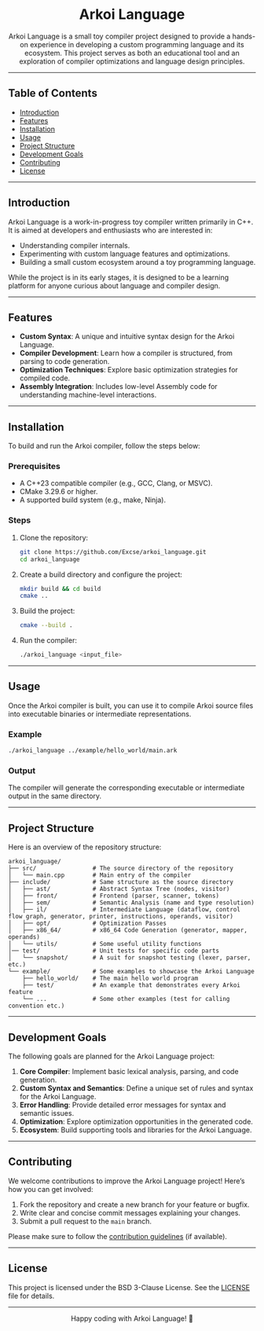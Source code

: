 <h1 align="center" id="title">Arkoi Language</h1>

<p align="center" id="description">
Arkoi Language is a small toy compiler project designed to provide a hands-on experience in developing a custom programming language and its ecosystem. This project serves as both an educational tool and an exploration of compiler optimizations and language design principles.
</p>

---

## Table of Contents
- [Introduction](#introduction)
- [Features](#features)
- [Installation](#installation)
- [Usage](#usage)
- [Project Structure](#project-structure)
- [Development Goals](#development-goals)
- [Contributing](#contributing)
- [License](#license)

---

## Introduction
Arkoi Language is a work-in-progress toy compiler written primarily in C++. It is aimed at developers and enthusiasts who are interested in:
- Understanding compiler internals.
- Experimenting with custom language features and optimizations.
- Building a small custom ecosystem around a toy programming language.

While the project is in its early stages, it is designed to be a learning platform for anyone curious about language and compiler design.

---

## Features
- **Custom Syntax**: A unique and intuitive syntax design for the Arkoi Language.
- **Compiler Development**: Learn how a compiler is structured, from parsing to code generation.
- **Optimization Techniques**: Explore basic optimization strategies for compiled code.
- **Assembly Integration**: Includes low-level Assembly code for understanding machine-level interactions.

---

## Installation
To build and run the Arkoi compiler, follow the steps below:

### Prerequisites
- A C++23 compatible compiler (e.g., GCC, Clang, or MSVC).
- CMake 3.29.6 or higher.
- A supported build system (e.g., make, Ninja).

### Steps
1. Clone the repository:
   ```bash
   git clone https://github.com/Excse/arkoi_language.git
   cd arkoi_language
   ```
2. Create a build directory and configure the project:
   ```bash
   mkdir build && cd build
   cmake ..
   ```
3. Build the project:
   ```bash
   cmake --build .
   ```

4. Run the compiler:
   ```bash
   ./arkoi_language <input_file>
   ```

---

## Usage
Once the Arkoi compiler is built, you can use it to compile Arkoi source files into executable binaries or intermediate representations.

### Example
```bash
./arkoi_language ../example/hello_world/main.ark
```

### Output
The compiler will generate the corresponding executable or intermediate output in the same directory.

---

## Project Structure
Here is an overview of the repository structure:

```
arkoi_language/
├── src/                # The source directory of the repository
│   └── main.cpp        # Main entry of the compiler
├── include/            # Same structure as the source directory
│   ├── ast/            # Abstract Syntax Tree (nodes, visitor)
│   ├── front/          # Frontend (parser, scanner, tokens)
│   ├── sem/            # Semantic Analysis (name and type resolution)
│   ├── il/             # Intermediate Language (dataflow, control flow graph, generator, printer, instructions, operands, visitor)
│   ├── opt/            # Optimization Passes
│   ├── x86_64/         # x86_64 Code Generation (generator, mapper, operands)
│   └── utils/          # Some useful utility functions
│── test/               # Unit tests for specific code parts
│   └── snapshot/       # A suit for snapshot testing (lexer, parser, etc.)
└── example/            # Some examples to showcase the Arkoi Language
    ├── hello_world/    # The main hello world program
    ├── test/           # An example that demonstrates every Arkoi feature
    └── ...             # Some other examples (test for calling convention etc.)
```

---

## Development Goals
The following goals are planned for the Arkoi Language project:

1. **Core Compiler**: Implement basic lexical analysis, parsing, and code generation.
2. **Custom Syntax and Semantics**: Define a unique set of rules and syntax for the Arkoi Language.
3. **Error Handling**: Provide detailed error messages for syntax and semantic issues.
4. **Optimization**: Explore optimization opportunities in the generated code.
5. **Ecosystem**: Build supporting tools and libraries for the Arkoi Language.

---

## Contributing
We welcome contributions to improve the Arkoi Language project! Here’s how you can get involved:

1. Fork the repository and create a new branch for your feature or bugfix.
2. Write clear and concise commit messages explaining your changes.
3. Submit a pull request to the `main` branch.

Please make sure to follow the [contribution guidelines](CODE_OF_CONDUCT.md) (if available).

---

## License
This project is licensed under the BSD 3-Clause License. See the [LICENSE](LICENSE) file for details.

---

<p align="center">
Happy coding with Arkoi Language! 🚀
</p>